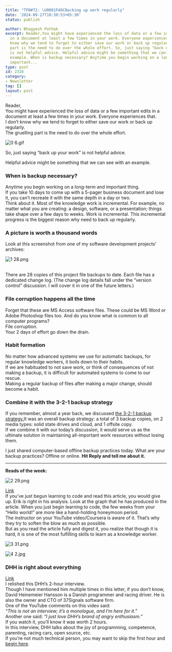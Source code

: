 ```yaml
---
title: "TFN#72: \U0001FA9CBacking up work regularly"
date: '2024-09-27T10:30:53+05:30'
status: publish

author: Bhagyesh Pathak
excerpt: Reader,You might have experienced the loss of data or a few important edits
  in a document at least a few times in your work. Everyone experiences that.I don't
  know why we tend to forget to either save our work or back up regularly.The gruelling
  part is the need to do over the whole effort. So, just saying "back up your work"
  is not helpful advice. Helpful advice might be something that we can see with an
  example. When is backup necessary? Anytime you begin working on a long-term and
  important...
type: post
id: 2316
category:
- Newsletter
tag: []
layout: post
---
```


Reader,  
You might have experienced the loss of data or a few important edits in a document at least a few times in your work. Everyone experiences that.  
I don’t know why we tend to forget to either save our work or back up regularly.  
The gruelling part is the need to do over the whole effort.

![0 6.gif](https://embed.filekitcdn.com/e/tkwVjiL2WnM6sb9P2ZThes/beZMReeUyyLbiQDJNmD3Ca)

So, just saying “back up your work” is not helpful advice.

Helpful advice might be something that we can see with an example.

### When is backup necessary?

Anytime you begin working on a long-term and important thing.  
If you take 10 days to come up with a 5-pager business document and lose it, you can’t recreate it with the same depth in a day or two.  
Think about it. Most of the knowledge work is incremental. For example, no matter what you are creating: a design, software, or a presentation; things take shape over a few days to weeks. Work is incremental. This incremental progress is the biggest reason why need to back up regularly.

### A picture is worth a thousand words

Look at this screenshot from one of my software development projects’ archives:

![1 28.png](https://embed.filekitcdn.com/e/tkwVjiL2WnM6sb9P2ZThes/oAbMZhCPPjv33ShFGtyF9Z)

​  
There are 28 copies of this project file backups to date. Each file has a dedicated change log. (The change log details fall under the “version control” discussion. I will cover it in one of the future letters.)

### File corruption happens all the time

Forget that these are MS Access software files. These could be MS Word or Adobe Photoshop files too. And do you know what is common to all computer programs?  
File corruption.  
Your 2 days of effort go down the drain.

### Habit formation

No matter how advanced systems we use for automatic backups, for regular knowledge workers, it boils down to their habits.  
If we are habituated to not save work, or think of consequences of not making a backup, it is difficult for automated systems to come to our rescue.  
Making a regular backup of files after making a major change, should become a habit.

### Combine it with the 3-2-1 backup strategy

If you remember, almost a year back, we discussed [the 3-2-1 backup strategy.](https://bhagyeshpathak.com/blog/%f0%9f%aa%9c-simple-3-2-1-data-backup-strategy/)It was an overall backup strategy: a total of 3 backup copies, on 2 media types: solid state drives and cloud, and 1 offsite copy.  
If we combine it with our today’s discussion, it would serve us as the ultimate solution in maintaining all-important work resources without losing them.

I just shared computer-based offline backup practices today. What are your backup practices? Offline or online. **Hit Reply and tell me about it.**

---

**Reads of the week:**

![2 29.png](https://embed.filekitcdn.com/e/tkwVjiL2WnM6sb9P2ZThes/8BgVRE4Pzp4wakHzbnWdtr)

​[Link](https://web.archive.org/web/20230630111131/https://www.thinkful.com/blog/why-learning-to-code-is-so-damn-hard/)​  
If you’ve just begun learning to code and read this article, you would give up. Erik is right in his analysis. Look at the graph that he has produced in the article. When you just begin learning to code, the few weeks from your “Hello world!” are more like a hand-holding honeymoon period.  
The instructor on your YouTube video/Coursera is aware of it. That’s why they try to soften the blow as much as possible.  
But as you read the article fully and digest it, you realize that though it is hard, it is one of the most fulfilling skills to learn as a knowledge worker.

![3 31.png](https://embed.filekitcdn.com/e/tkwVjiL2WnM6sb9P2ZThes/wA4d5n2g4LV8txu8fAAW1a)

![4 2.jpg](https://embed.filekitcdn.com/e/tkwVjiL2WnM6sb9P2ZThes/7TQ47TpVbY2dPrMZxuCzpG)

### DHH is right about everything

​[Link](https://www.youtube.com/watch?v=mTa2d3OLXhg)​  
I relished this DHH’s 2-hour interview.  
Though I have mentioned him multiple times in this letter, if you don’t know, David Heinemeier Hansson is a Danish programmer and racing driver. He is also the owner and CTO of 37Signals software firm.  
One of the YouTube comments on this video said:  
​*“This is not an interview; it’s a monologue, and I’m here for it.”*​  
Another one said: *“I just love DHH’s brand of angry enthusiasm.”*​  
If you watch it, you’ll know it was worth 2 hours.  
In this interview, DHH talks about the joy of programming, competence, parenting, racing cars, open source, etc.  
If you’re not much technical person, you may want to skip the first hour and [begin here](https://youtu.be/mTa2d3OLXhg?feature=shared&t=3866).